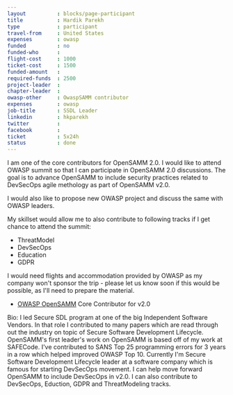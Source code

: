 ```yaml
---
layout          : blocks/page-participant
title           : Hardik Parekh
type            : participant
travel-from     : United States
expenses        : owasp
funded          : no
funded-who      :
flight-cost     : 1000
ticket-cost     : 1500
funded-amount   :
required-funds  : 2500
project-leader  :
chapter-leader  :
owasp-other     : OwaspSAMM contributor
expenses        : owasp
job-title       : SSDL Leader
linkedin        : hkparekh
twitter         :
facebook        :
ticket          : 5x24h
status          : done
---
```


I am one of the core contributors for OpenSAMM 2.0. I would like to attend OWASP summit so that I can participate in OpenSAMM 2.0 discussions.
The goal is to advance OpenSAMM to include security practices related to DevSecOps agile methology as part of OpenSAMM v2.0. 

I would also like to propose new OWASP project and discuss the same with OWASP leaders.

My skillset would allow me to also contribute to following tracks if I get chance to attend the summit:

- ThreatModel
- DevSecOps
- Education
- GDPR

I would need flights and accommodation provided by OWASP as my company won't sponsor the trip - please let us know soon if this would be possible, as I'll need to prepare the material.

* [OWASP OpenSAMM](https://www.owasp.org/index.php/OWASP_SAMM_Project) Core Contributor for v2.0

Bio: I led Secure SDL program at one of the big Independent Software Vendors. In that role I contributed to many papers which are read through out the industry on topic of Secure Software Development Lifecycle. OpenSAMM's first leader's work on OpenSAMM is based off of my work at SAFECode. I've contributed to SANS Top 25 programming errors for 3 years in a row which helped improved OWASP Top 10. Currently I'm Secure Software Development Lifecycle leader at a software company which is famous for starting DevSecOps movement. I can help move forward OpenSAMM to include DevSecOps in v2.0. I can also contribute to DevSecOps, Eduction, GDPR and ThreatModeling tracks.
